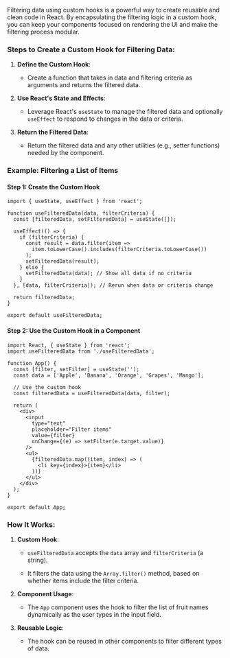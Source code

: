 Filtering data using custom hooks is a powerful way to create reusable and clean code in React. By encapsulating the filtering logic in a custom hook, you can keep your components focused on rendering the UI and make the filtering process modular.

### **Steps to Create a Custom Hook for Filtering Data**:

1. **Define the Custom Hook**:
    
    - Create a function that takes in data and filtering criteria as arguments and returns the filtered data.
        
2. **Use React's State and Effects**:
    
    - Leverage React's `useState` to manage the filtered data and optionally `useEffect` to respond to changes in the data or criteria.
        
3. **Return the Filtered Data**:
    
    - Return the filtered data and any other utilities (e.g., setter functions) needed by the component.

### **Example: Filtering a List of Items**

#### Step 1: Create the Custom Hook
```
import { useState, useEffect } from 'react';

function useFilteredData(data, filterCriteria) {
  const [filteredData, setFilteredData] = useState([]);

  useEffect(() => {
    if (filterCriteria) {
      const result = data.filter(item =>
        item.toLowerCase().includes(filterCriteria.toLowerCase())
      );
      setFilteredData(result);
    } else {
      setFilteredData(data); // Show all data if no criteria
    }
  }, [data, filterCriteria]); // Rerun when data or criteria change

  return filteredData;
}

export default useFilteredData;

```

#### Step 2: Use the Custom Hook in a Component
```
import React, { useState } from 'react';
import useFilteredData from './useFilteredData';

function App() {
  const [filter, setFilter] = useState('');
  const data = ['Apple', 'Banana', 'Orange', 'Grapes', 'Mango'];

  // Use the custom hook
  const filteredData = useFilteredData(data, filter);

  return (
    <div>
      <input
        type="text"
        placeholder="Filter items"
        value={filter}
        onChange={(e) => setFilter(e.target.value)}
      />
      <ul>
        {filteredData.map((item, index) => (
          <li key={index}>{item}</li>
        ))}
      </ul>
    </div>
  );
}

export default App;

```


### **How It Works**:

1. **Custom Hook**:
    
    - `useFilteredData` accepts the `data` array and `filterCriteria` (a string).
        
    - It filters the data using the `Array.filter()` method, based on whether items include the filter criteria.
        
2. **Component Usage**:
    
    - The `App` component uses the hook to filter the list of fruit names dynamically as the user types in the input field.
        
3. **Reusable Logic**:
    
    - The hook can be reused in other components to filter different types of data.
